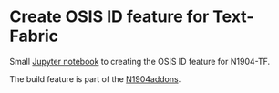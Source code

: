 # Create OSIS ID feature for Text-Fabric

Small [Jupyter notebook](OSIS_ref.ipynb) to creating the OSIS ID feature for N1904-TF.

The build feature is part of the [N1904addons](https://tonyjurg.github.io/N1904addons/).
